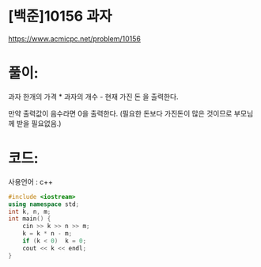 # [백준]10156 과자

https://www.acmicpc.net/problem/10156

# 풀이:

과자 한개의 가격 * 과자의 개수 - 현재 가진 돈 을 출력한다.

만약 출력값이 음수라면 0을 출력한다. (필요한 돈보다 가진돈이 많은 것이므로 부모님께 받을 필요없음.)



# **코드:** 

사용언어 : c++
```c++
#include <iostream>
using namespace std;
int k, n, m;
int main() {
	cin >> k >> n >> m;
	k = k * n - m;
	if (k < 0)	k = 0;
	cout << k << endl;
}
```

